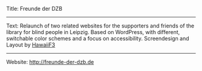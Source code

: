 Title: Freunde der DZB

----

Text: Relaunch of two related websites for the supporters and friends of the library for blind people in Leipzig. Based on WordPress, with different, switchable color schemes and a focus on accessibility. Screendesign and Layout by [HawaiiF3](http://hawaiif3.de)

----

Website: http://freunde-der-dzb.de
